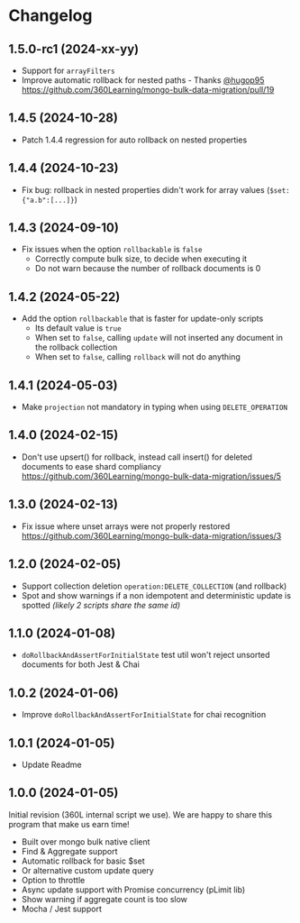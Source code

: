 # Changelog

## 1.5.0-rc1 (2024-xx-yy)

- Support for `arrayFilters`
- Improve automatic rollback for nested paths - Thanks [@hugop95](https://github.com/hugop95) https://github.com/360Learning/mongo-bulk-data-migration/pull/19

## 1.4.5 (2024-10-28)

- Patch 1.4.4 regression for auto rollback on nested properties

## 1.4.4 (2024-10-23)

- Fix bug: rollback in nested properties didn't work for array values (`$set:{"a.b":[...]}`)

## 1.4.3 (2024-09-10)

- Fix issues when the option `rollbackable` is `false`
  - Correctly compute bulk size, to decide when executing it
  - Do not warn because the number of rollback documents is 0

## 1.4.2 (2024-05-22)

- Add the option `rollbackable` that is faster for update-only scripts
  - Its default value is `true`
  - When set to `false`, calling `update` will not inserted any document in the rollback collection
  - When set to `false`, calling `rollback` will not do anything

## 1.4.1 (2024-05-03)

- Make `projection` not mandatory in typing when using `DELETE_OPERATION`

## 1.4.0 (2024-02-15)

- Don't use upsert() for rollback, instead call insert() for deleted documents to ease shard compliancy https://github.com/360Learning/mongo-bulk-data-migration/issues/5

## 1.3.0 (2024-02-13)

- Fix issue where unset arrays were not properly restored https://github.com/360Learning/mongo-bulk-data-migration/issues/3

## 1.2.0 (2024-02-05)

- Support collection deletion `operation:DELETE_COLLECTION` (and rollback)
- Spot and show warnings if a non idempotent and deterministic update is spotted _(likely 2 scripts share the same id)_

## 1.1.0 (2024-01-08)

- `doRollbackAndAssertForInitialState` test util won't reject unsorted documents for both Jest & Chai

## 1.0.2 (2024-01-06)

- Improve `doRollbackAndAssertForInitialState` for chai recognition

## 1.0.1 (2024-01-05)

- Update Readme

## 1.0.0 (2024-01-05)

Initial revision (360L internal script we use).
We are happy to share this program that make us earn time!

- Built over mongo bulk native client
- Find & Aggregate support
- Automatic rollback for basic $set
- Or alternative custom update query
- Option to throttle
- Async update support with Promise concurrency (pLimit lib)
- Show warning if aggregate count is too slow
- Mocha / Jest support
